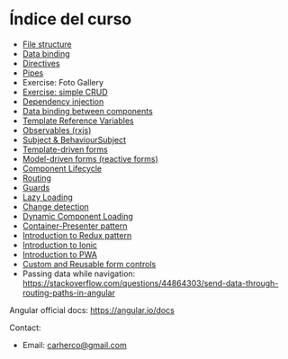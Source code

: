 # Índice del curso

- [File structure](estructura-proyecto.md)
- [Data binding](data-binding.md)
- [Directives](directives.md)
- [Pipes](pipes.md)
- Exercise: Foto Gallery
- [Exercise: simple CRUD](ejemplo-crud-basico.md)
- [Dependency injection](inyeccion-dependencias.md)
- [Data binding between components](input-binding.md)
- [Template Reference Variables](template-reference-variables.md)
- [Observables (rxjs)](observables.md)
- [Subject & BehaviourSubject](subject-vs-behavioursubject.md)
- [Template-driven forms](forms-template-driven.md)
- [Model-driven forms (reactive forms)](forms-model-driven.md)
- [Component Lifecycle](lifecycle.md)
- [Routing](routing.md)
- [Guards](guards.md)
- [Lazy Loading](lazy-loading.md)
- [Change detection](deteccion-cambios.md)
- [Dynamic Component Loading](dynamic-components.md)
- [Container-Presenter pattern](container-presenter-pattern.md)
- [Introduction to Redux pattern](redux.md)
- [Introduction to Ionic](https://ionicframework.com/)
- [Introduction to PWA](https://github.com/carherco/curso-awp)
- [Custom and Reusable form controls](custom-form-controls.md)
- Passing data while navigation: https://stackoverflow.com/questions/44864303/send-data-through-routing-paths-in-angular



Angular official docs: https://angular.io/docs

Contact:

- Email: carherco@gmail.com